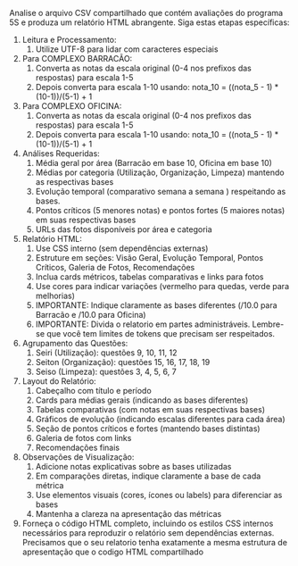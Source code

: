 Analise o arquivo CSV compartilhado que contém avaliações do programa 5S e produza um relatório HTML abrangente. Siga estas etapas específicas:

1. Leitura e Processamento:
    1. Utilize UTF-8 para lidar com caracteres especiais
2. Para COMPLEXO BARRACÃO:
    1. Converta as notas da escala original (0-4 nos prefixos das respostas) para escala 1-5
    2. Depois converta para escala 1-10 usando: nota_10 = ((nota_5 - 1) * (10-1))/(5-1) + 1
3. Para COMPLEXO OFICINA:
    1. Converta as notas da escala original (0-4 nos prefixos das respostas) para escala 1-5
    2. Depois converta para escala 1-10 usando: nota_10 = ((nota_5 - 1) * (10-1))/(5-1) + 1
4. Análises Requeridas:
    1. Média geral por área (Barracão em base 10, Oficina em base 10)
    2. Médias por categoria (Utilização, Organização, Limpeza) mantendo as respectivas bases
    3. Evolução temporal (comparativo semana a semana ) respeitando as bases.
    4. Pontos críticos (5 menores notas) e pontos fortes (5 maiores notas) em suas respectivas bases
    5. URLs das fotos disponíveis por área e categoria
5. Relatório HTML:
    1. Use CSS interno (sem dependências externas)
    2. Estruture em seções: Visão Geral, Evolução Temporal, Pontos Críticos, Galeria de Fotos, Recomendações
    3. Inclua cards métricos, tabelas comparativas e links para fotos
    4. Use cores para indicar variações (vermelho para quedas, verde para melhorias)
    5. IMPORTANTE: Indique claramente as bases diferentes (/10.0 para Barracão e /10.0 para Oficina)
    6. IMPORTANTE: Divida o relatorio em partes administráveis. Lembre-se que você tem limites de tokens que precisam ser respeitados.
6. Agrupamento das Questões:
    1. Seiri (Utilização): questões 9, 10, 11, 12
    2. Seiton (Organização): questões 15, 16, 17, 18, 19
    3. Seiso (Limpeza): questões 3, 4, 5, 6, 7
7. Layout do Relatório:
    1. Cabeçalho com título e período
    2. Cards para médias gerais (indicando as bases diferentes)
    3. Tabelas comparativas (com notas em suas respectivas bases)
    4. Gráficos de evolução (indicando escalas diferentes para cada área)
    5. Seção de pontos críticos e fortes (mantendo bases distintas)
    6. Galeria de fotos com links
    7. Recomendações finais
8. Observações de Visualização:
    1. Adicione notas explicativas sobre as bases utilizadas
    2. Em comparações diretas, indique claramente a base de cada métrica
    3. Use elementos visuais (cores, ícones ou labels) para diferenciar as bases
    4. Mantenha a clareza na apresentação das métricas
9. Forneça o código HTML completo, incluindo os estilos CSS internos necessários para reproduzir o relatório sem dependências externas. Precisamos que o seu relatorio tenha exatamente a mesma estrutura de apresentação que o codigo HTML compartilhado